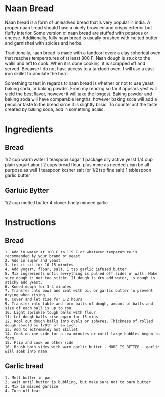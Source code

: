 # Naan Bread
Naan bread is a form of unleadved bread that is very popular in india. A proper naan bread should have a nicely browned and crispy exterior but fluffy interior. Some version of naan bread are stuffed with potatoes or cheese. Additionally, fully naan bread is usually brushed with melted butter and garnished with spicies and herbs. 

Traditionally, naan bread is made with a tandoori oven: a clay spherical oven that reaches temperatures of at least 800 F. Naan dough is stuck to the walls and left to cook. When it is done cooking, it is scrapped off and served. Because I do not have access to a tandoori oven, I will use a cast iron skillet to simulate the heat.

Something to test in regards to naan bread is whether or not to use yeast, baking soda, or baking powder. From my reading so far it appears yest will yield the best flavor, however it will take the longest. Baking powder and baking soda will have comparable lengths, however baking soda will add a peculiar taste to the bread since it is slightly basic. To counter act the taste created by baking soda, add in something acidic.

# Ingredients
## Bread
1/2 cup warm water
1 teaspoon sugar
1 package dry active yeast
1/4 cup plain yogurt
about 2 cups bread flour, plus more as needed / can be all purpose as well
1 teaspoon kosher salt (or 1/2 tsp fine salt)
1 tablespoon garlic butter
## Garluic Bytter
1/2 cup melted butter
4 cloves finely minced garlic


# Instructions
## Bread
```
1. Add in water at 100 F to 115 F or whatever temperature is recommended by your brand of yeast
2. Add in sugar and yeast
3. Let it sit for 10-15 minutes
4. Add yogart, flour, salt, 1 tsp garlic infused butter
5. Mix ingredients until everything is pulled off sides of wall. Make sure dough is not too sticky. If dough is dry add water, is dough is sticky add yeast.
6. Kneed dough for 3-4 minutes
7. Transfer into bowl and coat with oil or garlic butter to prevent drying when rising
8. Cover and let rise for 1-2 hours
9. Transfer onto table and form balls of dough, amount of balls and size of each ball is up to you
10. Light sprinkle tough balls with flour
11. Let dough balls rise again for 15 mins
12. Rool out dough balls into ovals or spheres. Thickness of rolled dough should be 1/8th of an inch.
13. Add to extremeley hot skillet
14. Cook on one side for a few minutes or until large bubbles begun to form
15. Flip and cook on other side
16. Brush both sides with warm garlic butter - MORE IS BETTER - garlic will soak into naan 
```

## Garlic bread
```
1. Melt butter in pan
2. wait until butter is bubbling, but make sure not to burn butter
3. Mix in minced garlice
4. Turn off heat 
```